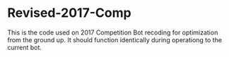 # Revised-2017-Comp

This is the code used on 2017 Competition Bot recoding for optimization from the ground up. It should function identically during operationg to the current bot. 
